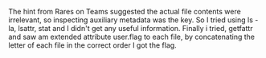 The hint from Rares on Teams suggested the actual file contents were irrelevant, so inspecting auxiliary metadata was the key. So I tried using ls -la, lsattr, stat and I didn't get any useful information. Finally i tried, getfattr and saw am extended attribute user.flag to each file, by concatenating the letter of each file in the correct order I got the flag.
